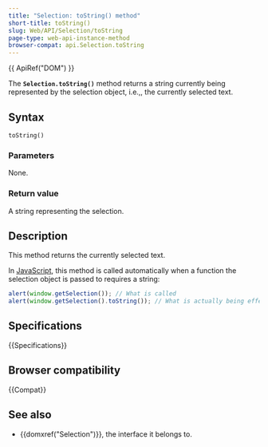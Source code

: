 ```yaml
---
title: "Selection: toString() method"
short-title: toString()
slug: Web/API/Selection/toString
page-type: web-api-instance-method
browser-compat: api.Selection.toString
---
```


{{ ApiRef("DOM") }}

The **`Selection.toString()`** method returns a string
currently being represented by the selection object, i.e.,, the currently selected text.

## Syntax

```js-nolint
toString()
```

### Parameters

None.

### Return value

A string representing the selection.

## Description

This method returns the currently selected text.

In [JavaScript](/en-US/docs/Web/JavaScript), this method is called automatically when
a function the selection object is passed to requires a string:

```js
alert(window.getSelection()); // What is called
alert(window.getSelection().toString()); // What is actually being effectively called.
```

## Specifications

{{Specifications}}

## Browser compatibility

{{Compat}}

## See also

- {{domxref("Selection")}}, the interface it belongs to.
